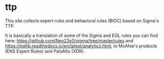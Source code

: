 # ttp
This site collects expert rules and behavioral rules (BIOC) based on Sigma's TTP.

It is basically a translation of some of the Sigma and EQL rules you can find here: https://github.com/Neo23x0/sigma/tree/master/rules and https://eqllib.readthedocs.io/en/latest/analytics.html, to McAfee's products (ENS Expert Rules) and PaloAlto (XDR).
